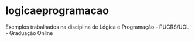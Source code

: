 # logicaeprogramacao
Exemplos trabalhados na disciplina de Lógica e Programação - PUCRS/UOL - Graduação Online
